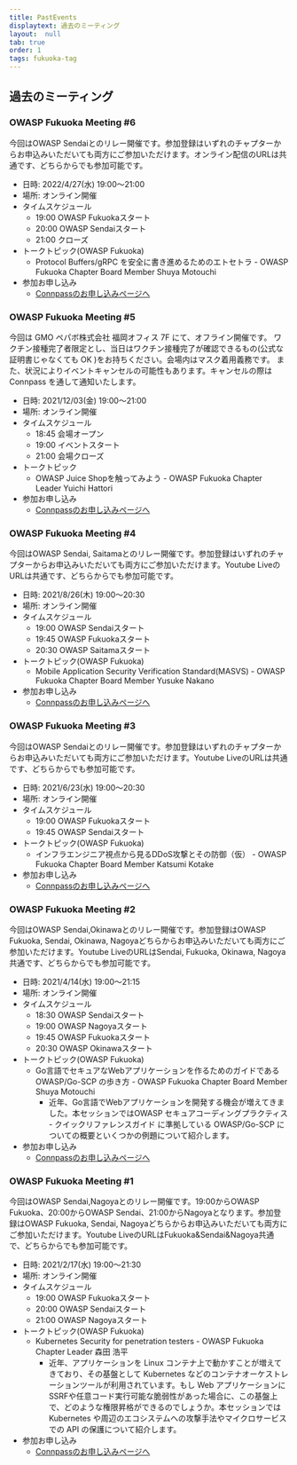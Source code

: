 ```yaml
---
title: PastEvents
displaytext: 過去のミーティング
layout:  null
tab: true
order: 1
tags: fukuoka-tag
---
```


## 過去のミーティング

### OWASP Fukuoka Meeting #6
今回はOWASP Sendaiとのリレー開催です。参加登録はいずれのチャプターからお申込みいただいても両方にご参加いただけます。オンライン配信のURLは共通です、どちらからでも参加可能です。
   * 日時: 2022/4/27(水) 19:00～21:00
   * 場所: オンライン開催
   * タイムスケジュール
      * 19:00 OWASP Fukuokaスタート
      * 20:00 OWASP Sendaiスタート
      * 21:00 クローズ
   * トークトピック(OWASP Fukuoka)
      * Protocol Buffers/gRPC を安全に書き進めるためのエトセトラ - OWASP Fukuoka Chapter Board Member Shuya Motouchi
   * 参加お申し込み
      * [Connpassのお申し込みページへ](https://owasp-kyushu.connpass.com/event/244388/)
      

### OWASP Fukuoka Meeting #5
今回は GMO ペパボ株式会社 福岡オフィス 7F にて、オフライン開催です。 ワクチン接種完了者限定とし、当日はワクチン接種完了が確認できるもの(公式な証明書じゃなくても OK )をお持ちください。会場内はマスク着用義務です。 また、状況によりイベントキャンセルの可能性もあります。キャンセルの際は Connpass を通して通知いたします。
   * 日時: 2021/12/03(金) 19:00～21:00
   * 場所: オンライン開催
   * タイムスケジュール
      * 18:45 会場オープン
      * 19:00 イベントスタート
      * 21:00 会場クローズ
   * トークトピック
      * OWASP Juice Shopを触ってみよう - OWASP Fukuoka Chapter Leader Yuichi Hattori
   * 参加お申し込み
      * [Connpassのお申し込みページへ](https://owasp-kyushu.connpass.com/event/231665/)


### OWASP Fukuoka Meeting #4 
今回はOWASP Sendai, Saitamaとのリレー開催です。参加登録はいずれのチャプターからお申込みいただいても両方にご参加いただけます。Youtube LiveのURLは共通です、どちらからでも参加可能です。
   * 日時: 2021/8/26(木) 19:00～20:30
   * 場所: オンライン開催
   * タイムスケジュール
      * 19:00 OWASP Sendaiスタート
      * 19:45 OWASP Fukuokaスタート
      * 20:30 OWASP Saitamaスタート
   * トークトピック(OWASP Fukuoka)
      * Mobile Application Security Verification Standard(MASVS) - OWASP Fukuoka Chapter Board Member Yusuke Nakano
   * 参加お申し込み
      * [Connpassのお申し込みページへ](https://owasp-kyushu.connpass.com/event/221402/)

      
### OWASP Fukuoka Meeting #3 
今回はOWASP Sendaiとのリレー開催です。参加登録はいずれのチャプターからお申込みいただいても両方にご参加いただけます。Youtube LiveのURLは共通です、どちらからでも参加可能です。
   * 日時: 2021/6/23(水) 19:00～20:30
   * 場所: オンライン開催
   * タイムスケジュール
      * 19:00 OWASP Fukuokaスタート
      * 19:45 OWASP Sendaiスタート
   * トークトピック(OWASP Fukuoka)
      * インフラエンジニア視点から見るDDoS攻撃とその防御（仮） - OWASP Fukuoka Chapter Board Member Katsumi Kotake
   * 参加お申し込み
      * [Connpassのお申し込みページへ](https://owasp-kyushu.connpass.com/event/213118/)
      

### OWASP Fukuoka Meeting #2 
今回はOWASP Sendai,Okinawaとのリレー開催です。参加登録はOWASP Fukuoka, Sendai, Okinawa, Nagoyaどちらからお申込みいただいても両方にご参加いただけます。Youtube LiveのURLはSendai, Fukuoka, Okinawa, Nagoya共通です、どちらからでも参加可能です。
   * 日時: 2021/4/14(水) 19:00～21:15
   * 場所: オンライン開催
   * タイムスケジュール
      * 18:30 OWASP Sendaiスタート
      * 19:00 OWASP Nagoyaスタート
      * 19:45 OWASP Fukuokaスタート
      * 20:30 OWASP Okinawaスタート
   * トークトピック(OWASP Fukuoka)
      * Go言語でセキュアなWebアプリケーションを作るためのガイドであるOWASP/Go-SCP の歩き方 - OWASP Fukuoka Chapter Board Member Shuya Motouchi
        * 近年、Go言語でWebアプリケーションを開発する機会が増えてきました。本セッションではOWASP セキュアコーディングプラクティス - クイックリファレンスガイド に準拠している OWASP/Go-SCP についての概要といくつかの例題について紹介します。
   * 参加お申し込み
      * [Connpassのお申し込みページへ](https://owasp-kyushu.connpass.com/event/205625/)
      

### OWASP Fukuoka Meeting #1 
今回はOWASP Sendai,Nagoyaとのリレー開催です。19:00からOWASP Fukuoka、20:00からOWASP Sendai、21:00からNagoyaとなります。参加登録はOWASP Fukuoka, Sendai, Nagoyaどちらからお申込みいただいても両方にご参加いただけます。Youtube LiveのURLはFukuoka&Sendai&Nagoya共通で、どちらからでも参加可能です。
   * 日時: 2021/2/17(水) 19:00～21:30
   * 場所: オンライン開催
   * タイムスケジュール
      * 19:00 OWASP Fukuokaスタート
      * 20:00 OWASP Sendaiスタート
      * 21:00 OWASP Nagoyaスタート
   * トークトピック(OWASP Fukuoka)
      * Kubernetes Security for penetration testers - OWASP Fukuoka Chapter Leader 森田 浩平
        * 近年、アプリケーションを Linux コンテナ上で動かすことが増えてきており、その基盤として Kubernetes などのコンテナオーケストレーションツールが利用されています。もし Web アプリケーションにSSRFや任意コード実行可能な脆弱性があった場合に、この基盤上で、どのような権限昇格ができるのでしょうか。本セッションでは Kubernetes や周辺のエコシステムへの攻撃手法やマイクロサービスでの API の保護について紹介します。
   * 参加お申し込み
      * [Connpassのお申し込みページへ](https://owasp-kyushu.connpass.com/event/200714/)
      